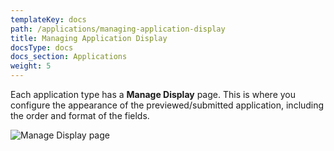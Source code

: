 ```yaml
---
templateKey: docs
path: /applications/managing-application-display
title: Managing Application Display
docsType: docs
docs_section: Applications
weight: 5
---
```

Each application type has a **Manage Display** page. This is where you configure the appearance of the previewed/submitted application, including the order and format of the fields.

![Manage Display page](/img/screenshot-from-2018-11-12-10-38-36.png)
